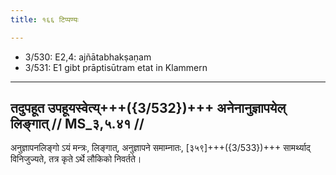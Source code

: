 ```yaml
---
title: १६६ टिप्पण्यः

---
```

- 3/530: E2,4: ajñātabhakṣaṇam
- 3/531: E1 gibt prāptisūtram etat in Klammern

____________________________________________


## तदुपहूत उपहूयस्वेत्य्+++({3/532})+++ अनेनानुज्ञापयेल् लिङ्गात् // MS_३,५.४१ //

अनुज्ञापनलिङ्गो ऽयं मन्त्रः, लिङ्गात्, अनुज्ञापने समाम्नातः, [३५९]+++({3/533})+++ सामर्थ्याद् विनिजुज्यते, तत्र कृते ऽर्थे लौकिको निवर्तते।